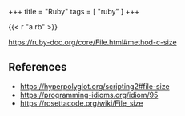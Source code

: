 +++
title = "Ruby"
tags = [ "ruby" ]
+++

{{< r "a.rb" >}}

<https://ruby-doc.org/core/File.html#method-c-size>

## References

- <https://hyperpolyglot.org/scripting2#file-size>
- <https://programming-idioms.org/idiom/95>
- <https://rosettacode.org/wiki/File_size>
